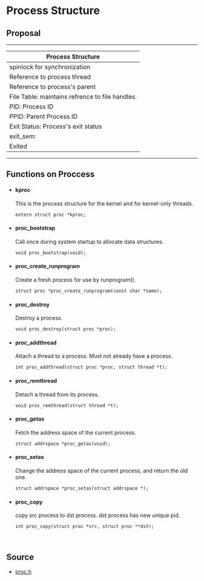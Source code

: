 # Process Structure


## Proposal

---------------------------------------------------------
|Process Structure                                      |
|-------------------------------------------------------|
|   spinlock for synchronization                        |
|   Reference to process thread                         |
|   Reference to process's parent                       |
|   File Table: maintains refrence to file handles.     |
|   PID: Process ID                                     |
|   PPID: Parent Process ID                             |
|   Exit Status: Process's exit status                  |
|   exit_sem:                                           |
|   Exited                                              |
---------------------------------------------------------


## Functions on Proccess


-   #### kproc
    This is the process structure for the kernel and for kernel-only threads.

    `extern struct proc *kproc;`


-   #### proc_bootstrap
    Call once during system startup to allocate data structures.

    `void proc_bootstrap(void);`

-   #### proc_create_runprogram
    Create a fresh process for use by runprogram().

    `struct proc *proc_create_runprogram(const char *name);`

-   #### proc_destroy
    Destroy a process.

    `void proc_destroy(struct proc *proc);`

-   #### proc_addthread
    Attach a thread to a process. Must not already have a process.

    `int proc_addthread(struct proc *proc, struct thread *t);`

-   #### proc_remthread
    Detach a thread from its process.

    `void proc_remthread(struct thread *t);`

-   #### proc_getas
    Fetch the address space of the current process.

    `struct addrspace *proc_getas(void);`

-   #### proc_setas
    Change the address space of the current process, and return the old one.

    `struct addrspace *proc_setas(struct addrspace *);`

-   #### proc_copy
    copy src process to dst process. dst process has new unique pid.

    `int proc_copy(struct proc *src, struct proc **dst);`



<br/>




## Source

-   [proc.h][1]


[1]:../kern/include/proc.h